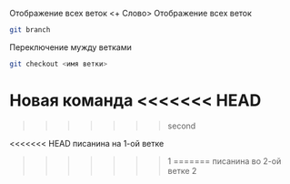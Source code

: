 Отображение всех веток <+ Слово>
Отображение всех веток 
```sh
git branch
```
Переключение мужду ветками 
```sh
git checkout <имя ветки>
``` 
Новая команда 
<<<<<<< HEAD
=======
>>>>>>> second

<<<<<<< HEAD
писанина на 1-ой ветке
>>>>>>> 1
=======
писанина во 2-ой ветке
>>>>>>> 2
